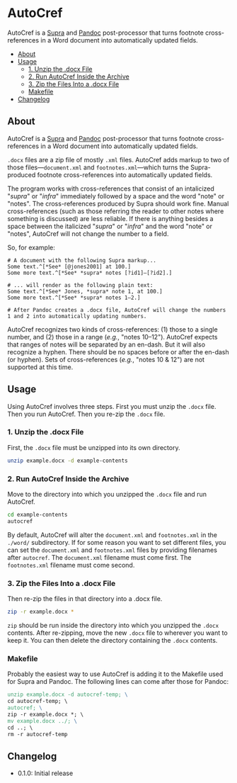 # AutoCref <!-- omit in toc -->

AutoCref is a [Supra](https://github.com/bryanlammon/supra) and [Pandoc](https://pandoc.org) post-processor that turns footnote cross-references in a Word document into automatically updated fields.

- [About](#about)
- [Usage](#usage)
  - [1. Unzip the .docx File](#1-unzip-the-docx-file)
  - [2. Run AutoCref Inside the Archive](#2-run-autocref-inside-the-archive)
  - [3. Zip the Files Into a .docx File](#3-zip-the-files-into-a-docx-file)
  - [Makefile](#makefile)
- [Changelog](#changelog)

## About

AutoCref is a [Supra](https://github.com/bryanlammon/supra) and [Pandoc](https://pandoc.org) post-processor that turns footnote cross-references in a Word document into automatically updated fields.

`.docx` files are a zip file of mostly `.xml` files.
AutoCref adds markup to two of those files—`document.xml` and `footnotes.xml`—which turns the Supra-produced footnote cross-references into automatically updated fields.

The program works with cross-references that consist of an intalicized "*supra*" or "*infra*" immediately followed by a space and the word "note" or "notes".
The cross-references produced by Supra should work fine.
Manual cross-references (such as those referring the reader to other notes where something is discussed) are less reliable.
If there is anything besides a space between the italicized "*supra*" or "*infra*" and the word "note" or "notes", AutoCref will not change the number to a field.

So, for example:

```Markup
# A document with the following Supra markup...
Some text.^[*See* [@jones2001] at 100.]
Some more text.^[*See* *supra* notes [?id1]–[?id2].]

# ... will render as the following plain text:
Some text.^[*See* Jones, *supra* note 1, at 100.]
Some more text.^[*See* *supra* notes 1–2.]

# After Pandoc creates a .docx file, AutoCref will change the numbers 1 and 2 into automatically updating numbers.
```

AutoCref recognizes two kinds of cross-references: (1) those to a single number, and (2) those in a range (*e.g.*, "notes 10–12").
AutoCref expects that ranges of notes will be separated by an en-dash.
But it will also recognize a hyphen.
There should be no spaces before or after the en-dash (or hyphen).
Sets of cross-references (*e.g.*, "notes 10 & 12") are not supported at this time.

## Usage

Using AutoCref involves three steps.
First you must unzip the `.docx` file.
Then you run AutoCref.
Then you re-zip the `.docx` file.

### 1. Unzip the .docx File

First, the `.docx` file must be unzipped into its own directory.

```zsh
unzip example.docx -d example-contents
```

### 2. Run AutoCref Inside the Archive

Move to the directory into which you unzipped the `.docx` file and run AutoCref.

```zsh
cd example-contents
autocref
```

By default, AutoCref will alter the `document.xml` and `footnotes.xml` in the `./word/` subdirectory.
If for some reason you want to set different files, you can set the `document.xml` and `footnotes.xml` files by providing filenames after `autocref`.
The `document.xml` filename must come first.
The `footnotes.xml` filename must come second.

### 3. Zip the Files Into a .docx File

Then re-zip the files in that directory into a .docx file.

```zsh
zip -r example.docx *
```

`zip` should be run inside the directory into which you unzipped the `.docx` contents.
After re-zipping, move the new `.docx` file to wherever you want to keep it.
You can then delete the directory containing the `.docx` contents.

### Makefile

Probably the easiest way to use AutoCref is adding it to the Makefile used for Supra and Pandoc.
The following lines can come after those for Pandoc:

```Makefile
unzip example.docx -d autocref-temp; \
cd autocref-temp; \
autocref; \
zip -r example.docx *; \
mv example.docx ../; \
cd ..; \
rm -r autocref-temp
```

## Changelog

* 0.1.0: Initial release

